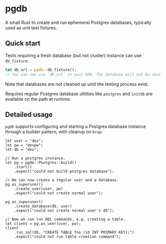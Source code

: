 # pgdb

A small Rust to create and run ephemeral Postgres databases, typically used as unit test fixtures.

## Quick start

Tests requiring a fresh database (but not cluster) instance can use `db_fixture`:

```rust
let db_url = pgdb::db_fixture();
// You can now use `db_url` in your ORM. The database will not be shut down before `db_url` is dropped.
```

Note that databases are not cleaned up until the testing process exist.

Requires regular Postgres database utilities like `postgres` and `initdb` are available on the path at runtime.

## Detailed usage

`pgdb` supports configuring and starting a Postgres database instance through a builder pattern, with cleanup on `Drop`:

```
let user = "dev";
let pw = "devpw";
let db = "dev";

// Run a postgres instance.
let pg = pgdb::Postgres::build()
    .start()
    .expect("could not build postgres database");

// We can now create a regular user and a database.
pg.as_superuser()
    .create_user(user, pw)
    .expect("could not create normal user");

pg.as_superuser()
    .create_database(db, user)
    .expect("could not create normal user's db");

// Now we can run DDL commands, e.g. creating a table.
let client = pg.as_user(user, pw);
client
    .run_sql(db, "CREATE TABLE foo (id INT PRIMARY KEY);")
    .expect("could not run table creation command");
```